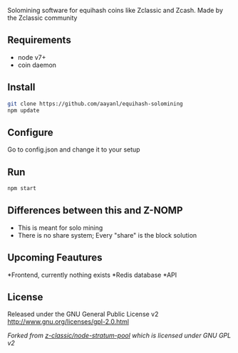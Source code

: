 Solomining software for equihash coins like Zclassic and Zcash. Made by the Zclassic community

Requirements
------------
* node v7+
* coin daemon

Install
-------------

```bash
git clone https://github.com/aayanl/equihash-solomining
npm update
```

Configure
-------------
Go to config.json and change it to your setup

Run
------------
```bash
npm start
```

Differences between this and Z-NOMP
------------
* This is meant for solo mining
* There is no share system; Every "share" is the block solution

Upcoming Feautures
-------------
*Frontend, currently nothing exists
*Redis database
*API

License
-------
Released under the GNU General Public License v2
http://www.gnu.org/licenses/gpl-2.0.html

_Forked from [z-classic/node-stratum-pool](https://github.com/z-classic/node-stratum-pool) which is licensed under GNU GPL v2_
